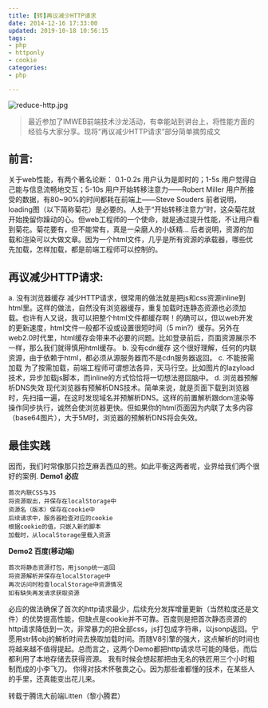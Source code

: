```yaml
---
title: [转]再议减少HTTP请求
date: 2014-12-16 17:33:00
updated: 2019-10-18 10:56:15
tags: 
- php
- httponly
- cookie
categories: 
- php

---
```

![reduce-http.jpg][1]
> 最近参加了IMWEB前端技术沙龙活动，有幸能站到讲台上，将性能方面的经验与大家分享。现将“再议减少HTTP请求”部分简单摘剪成文


<!--more-->


## 前言: ##

关于web性能，有两个著名论断：
0.1-0.2s 用户认为是即时的；1-5s 用户觉得自己能与信息流畅地交互；5-10s 用户开始转移注意力——Robert Miller
用户所接受的数据，有80~90%的时间都耗在前端上——Steve Souders
前者说明，loading图（以下简称菊花）是必要的。人处于“开始转移注意力”时，这朵菊花就开始挽留你躁动的心。但web工程师的一个使命，就是通过提升性能，不让用户看到菊花。菊花要有，但不能常有，真是一朵磨人的小妖精…
后者说明，资源的加载和渲染可以大做文章。因为一个html文件，几乎是所有资源的承载器，哪些优先加载，怎样加载，都是前端工程师可以控制的。

##  再议减少HTTP请求:  ##

a. 没有浏览器缓存
减少HTTP请求，很常用的做法就是把js和css资源inline到html里。这样的做法，自然没有浏览器缓存，重复加载时连静态资源也必须加载。也许有人又说，我可以把整个html文件都缓存啊！的确可以，但以web开发的更新速度，html文件一般都不设或设置很短时间（5 min?）缓存。另外在web2.0时代里，html缓存会带来不必要的问题。比如登录前后，页面资源展示不一样，那么我们就得慎用html缓存。
b. 没有cdn缓存
这个很好理解，任何的内联资源，由于依赖于html，都必须从源服务器而不是cdn服务器返回。
c. 不能按需加载
为了按需加载，前端工程师可谓想法各异，天马行空。比如图片的lazyload技术，异步加载js脚本，而inline的方式恰恰将一切想法摁回脑中。
d. 浏览器预解析DNS失效
现代浏览器有预解析DNS技术。简单来说，就是页面下载到浏览器时，先扫描一遍，在这时发现域名并预解析DNS。这样的前置解析跟dom渲染等操作同步执行，诚然会使浏览器更快。但如果你的html页面因为内联了太多内容（base64图片），大于5M时，浏览器的预解析DNS将会失效。

##  最佳实践  ##

因而，我们时常像那只捡芝麻丢西瓜的熊。如此平衡这两者呢，业界给我们两个很好的案例.
**Demo1 必应**

    首次内联CSS与JS
    将资源取出，并保存在localStorage中
    资源名（版本）保存在cookie中
    后续请求中，服务器检查对应的cookie
    根据cookie的值，只嵌入新的脚本
    加载时，从localStorage里载入资源

**Demo2 百度(移动端)**

    首次将静态资源打包，用jsonp统一返回
    将资源解析并保存在localStorage中
    再次访问时检查localStorage中资源情况
    如有缺失再发请求获取资源

必应的做法确保了首次的http请求最少，后续充分发挥增量更新（当然粒度还是文件）的优势提高性能，但缺点是cookie并不可靠。百度则是把首次静态资源的http请求降低到一次，非常暴力的把全部css，js打包成字符串，以jsonp返回。宁愿用str转obj的解析时间去换取加载时间。而随V8引擎的强大，这点解析的时间也将越来越不值得提起。总而言之，这两个Demo都把http请求尽可能的降低，而后都利用了本地存储去获得资源。
我有时候会想起那把由无名的铁匠用三个小时粗制而成的小李飞刀。
你得对技术怀敬畏之心。因为那些谁都懂的技术，在某些人的手里，还真能变出花儿来。

转载于腾讯大前端Litten（黎小腾君）  

  [1]: https://imgs.gnux.cn/usr/uploads/2014/12/3730888772.jpg